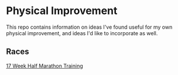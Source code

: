 # Physical Improvement

This repo contains information on ideas I've found useful for my own physical
improvement, and ideas I'd like to incorporate as well.

## Races

[17 Week Half Marathon Training](./Races/17_Week_Half_Marathon_Training.md)